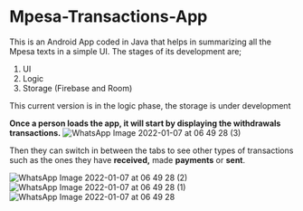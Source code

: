# Mpesa-Transactions-App
This is an Android App coded in Java that helps in summarizing all the Mpesa texts in a simple UI.
The stages of its development are;
1. UI
2. Logic
3. Storage (Firebase and Room)

This current version is in the logic phase, the storage is under development

**Once a person loads the app, it will start by displaying the withdrawals transactions.**
![WhatsApp Image 2022-01-07 at 06 49 28 (3)](https://user-images.githubusercontent.com/96457931/148488800-5908cc3c-46de-43de-8b06-37aea44799dc.jpeg)

Then they can switch in between the tabs to see other types of transactions such as the ones they have **received,** made **payments** or **sent**.

![WhatsApp Image 2022-01-07 at 06 49 28 (2)](https://user-images.githubusercontent.com/96457931/148489053-27800e2a-06e9-4e71-a506-4f0eef2de43a.jpeg)
![WhatsApp Image 2022-01-07 at 06 49 28 (1)](https://user-images.githubusercontent.com/96457931/148489073-60d96691-5f56-42fd-966a-d2e5dbc4f7a0.jpeg)
![WhatsApp Image 2022-01-07 at 06 49 28](https://user-images.githubusercontent.com/96457931/148489087-2bd4519a-72a8-4902-9849-8126a73c9c57.jpeg)


